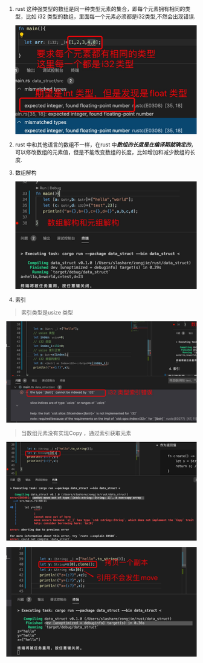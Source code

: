1. rust 这种强类型的数组是同一种类型元素的集合，即每个元素拥有相同的类型，比如 i32 类型的数组，里面每一个元素必须都是i32类型,不然会出现错误.

   ![avatar](../../assets/arr-type.jpg)

2. rust 中和其他语言的数组不一样，在rust 中***数组的长度是在编译期就确定的***，可以修改数组的元素值，但是不能改变数组的长度，比如增加和减少数组的长度.

3. 数组解构

   ![avatar](../../assets/tuple-c-3.jpg)

4. 索引

> 索引类型是usize 类型

   ![avatar](../../assets/arr-c-3.jpg)

> 当数组元素没有实现Copy ，通过索引获取元素

   ![avatar](../../assets/arr-c-1.jpg)

   ![avatar](../../assets/arr-c-2.jpg)

   